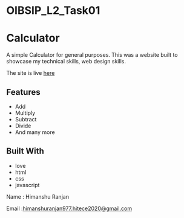 # OIBSIP_L2_Task01
#  Calculator
A simple Calculator for general purposes.
This was a website built to showcase my technical skills, web design skills.

The site is live <a href="https://himanshuranjan977.github.io/CodeClause_project_02_Portfolio-Website/" target="_blank">here</a>
## Features

* Add
* Multiply
* Subtract
* Divide
* And many more

## Built With

* love
* html
* css
* javascript




Name : Himanshu Ranjan 


Email :himanshuranjan977.hitece2020@gmail.com
